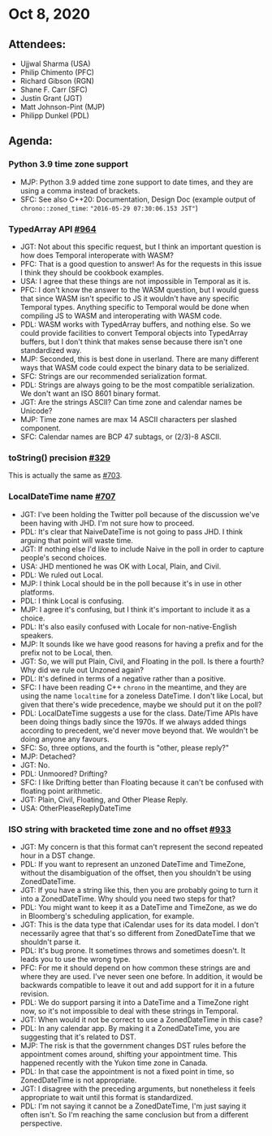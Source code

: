 # Oct 8, 2020

## Attendees:

- Ujjwal Sharma (USA)
- Philip Chimento (PFC)
- Richard Gibson (RGN)
- Shane F. Carr (SFC)
- Justin Grant (JGT)
- Matt Johnson-Pint (MJP)
- Philipp Dunkel (PDL)

## Agenda:

### Python 3.9 time zone support
- MJP: Python 3.9 added time zone support to date times, and they are using a comma instead of brackets.
- SFC: See also C++20: Documentation, Design Doc (example output of `chrono::zoned_time`: `"2016-05-29 07:30:06.153 JST"`)

### TypedArray API [#964](https://github.com/tc39/proposal-temporal/issues/964)
- JGT: Not about this specific request, but I think an important question is how does Temporal interoperate with WASM?
- PFC: That is a good question to answer! As for the requests in this issue I think they should be cookbook examples.
- USA: I agree that these things are not impossible in Temporal as it is.
- PFC: I don't know the answer to the WASM question, but I would guess that since WASM isn't specific to JS it wouldn't have any specific Temporal types. Anything specific to Temporal would be done when compiling JS to WASM and interoperating with WASM code.
- PDL: WASM works with TypedArray buffers, and nothing else. So we could provide facilities to convert Temporal objects into TypedArray buffers, but I don't think that makes sense because there isn't one standardized way.
- MJP: Seconded, this is best done in userland. There are many different ways that WASM code could expect the binary data to be serialized.
- SFC: Strings are our recommended serialization format.
- PDL: Strings are always going to be the most compatible serialization. We don't want an ISO 8601 binary format.
- JGT: Are the strings ASCII? Can time zone and calendar names be Unicode?
- MJP: Time zone names are max 14 ASCII characters per slashed component.
- SFC: Calendar names are BCP 47 subtags, or (2/3)-8 ASCII.
### toString() precision [#329](https://github.com/tc39/proposal-temporal/issues/329)
This is actually the same as [#703](https://github.com/tc39/proposal-temporal/issues/703).

### LocalDateTime name [#707](https://github.com/tc39/proposal-temporal/issues/707)
- JGT: I've been holding the Twitter poll because of the discussion we've been having with JHD. I'm not sure how to proceed.
- PDL: It's clear that NaiveDateTime is not going to pass JHD. I think arguing that point will waste time.
- JGT: If nothing else I'd like to include Naive in the poll in order to capture people's second choices.
- USA: JHD mentioned he was OK with Local, Plain, and Civil.
- PDL: We ruled out Local.
- MJP: I think Local should be in the poll because it's in use in other platforms.
- PDL: I think Local is confusing.
- MJP: I agree it's confusing, but I think it's important to include it as a choice.
- PDL: It's also easily confused with Locale for non-native-English speakers.
- MJP: It sounds like we have good reasons for having a prefix and for the prefix not to be Local, then.
- JGT: So, we will put Plain, Civil, and Floating in the poll. Is there a fourth? Why did we rule out Unzoned again?
- PDL: It's defined in terms of a negative rather than a positive.
- SFC: I have been reading C++ `chrono` in the meantime, and they are using the name `localtime` for a zoneless DateTime. I don't like Local, but given that there's wide precedence, maybe we should put it on the poll?
- PDL: LocalDateTime suggests a use for the class. Date/Time APIs have been doing things badly since the 1970s. If we always added things according to precedent, we'd never move beyond that. We wouldn't be doing anyone any favours.
- SFC: So, three options, and the fourth is "other, please reply?"
- MJP: Detached?
- JGT: No.
- PDL: Unmoored? Drifting?
- SFC: I like Drifting better than Floating because it can't be confused with floating point arithmetic.
- JGT: Plain, Civil, Floating, and Other Please Reply.
- USA: OtherPleaseReplyDateTime

### ISO string with bracketed time zone and no offset [#933](https://github.com/tc39/proposal-temporal/issues/933)
- JGT: My concern is that this format can't represent the second repeated hour in a DST change.
- PDL: If you want to represent an unzoned DateTime and TimeZone, without the disambiguation of the offset, then you shouldn't be using ZonedDateTime.
- JGT: If you have a string like this, then you are probably going to turn it into a ZonedDateTime. Why should you need two steps for that?
- PDL: You might want to keep it as a DateTime and TimeZone, as we do in Bloomberg's scheduling application, for example.
- JGT: This is the data type that iCalendar uses for its data model. I don't necessarily agree that that's so different from ZonedDateTime that we shouldn't parse it.
- PDL: It's bug prone. It sometimes throws and sometimes doesn't. It leads you to use the wrong type.
- PFC: For me it should depend on how common these strings are and where they are used. I've never seen one before. In addition, it would be backwards compatible to leave it out and add support for it in a future revision.
- PDL: We do support parsing it into a DateTime and a TimeZone right now, so it's not impossible to deal with these strings in Temporal.
- JGT: When would it not be correct to use a ZonedDateTime in this case?
- PDL: In any calendar app. By making it a ZonedDateTime, you are suggesting that it's related to DST.
- MJP: The risk is that the government changes DST rules before the appointment comes around, shifting your appointment time. This happened recently with the Yukon time zone in Canada.
- PDL: In that case the appointment is not a fixed point in time, so ZonedDateTime is not appropriate.
- JGT: I disagree with the preceding arguments, but nonetheless it feels appropriate to wait until this format is standardized.
- PDL: I'm not saying it cannot be a ZonedDateTime, I'm just saying it often isn't. So I'm reaching the same conclusion but from a different perspective.
